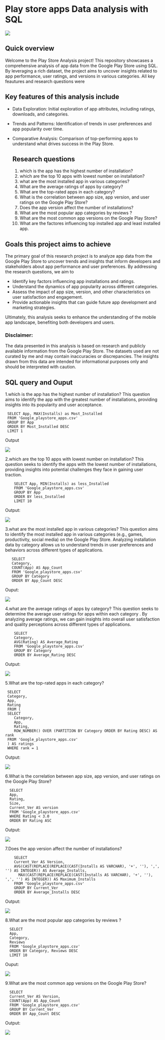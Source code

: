 # Play store apps Data analysis with SQL

![](image_intro.png)

## Quick overview
Welcome to the Play Store Analysis project! This repository showcases a comprehensive analysis of app data from the Google Play Store using SQL. By leveraging a rich dataset, the project aims to uncover insights related to app performance, user ratings, and versions in various categories. All key feautures and research questions were 



## Key features of this analysis include
- Data Exploration: Initial exploration of app attributes, including ratings, downloads, and categories.
- Trends and Patterns: Identification of trends in user preferences and app popularity over time.
- Comparative Analysis: Comparison of top-performing apps to understand what drives success in the Play Store.

  ## Research questions
  1. which is the app has the highest number of installation?
  2. which are the top 10 apps with lowest number on installation?
  3. what are the most installed app in various categories?
  4. What are the average ratings of apps by category?
  5. What are the top-rated apps in each category?
  6. What is the correlation between app size, app version, and user ratings on the Google Play Store?
  7. Does the app version affect the number of installations?
  8. What are the most popular app categories by reviews ?
  9. What are the most common app versions on the Google Play Store?
  10. What are the factores influencing top installed app and least installed app.

 ## Goals this project aims to achieve
 
 The primary goal of this research project is to analyze app data from the Google Play Store to uncover trends and insights that inform developers and stakeholders about app performance and user preferences. By addressing the research questions, we aim to
 
- Identify key factors influencing app installations and ratings.
- Understand the dynamics of app popularity across different categories.
- Assess the impact of app size, version, and other characteristics on user satisfaction and engagement.
- Provide actionable insights that can guide future app development and marketing strategies.
    
Ultimately, this analysis seeks to enhance the understanding of the mobile app landscape, benefiting both developers and users.

 ### Disclaimer: 
 The data presented in this analysis is based on research and publicly available information from the Google Play Store. The datasets used are not curated by me and may contain inaccuracies or discrepancies. The insights drawn from this data are intended for informational purposes only and should be interpreted with caution.

 ## SQL query and Ouput

 1.which is the app has the highest number of installation?
 This question aims to identify the app with the greatest number of installations, providing insights into its popularity and user acceptance.
 
     SELECT App, MAX(Installs) as Most_Installed
     FROM 'Google_playstore_apps.csv'
     GROUP BY App
     ORDER BY Most_Installed DESC
     LIMIT 1

  Output
  
  ![](result1.png)
  
2.which are the top 10 apps with lowest number on installation?
     This question seeks to identify the apps with the lowest number of installations, providing insights into potential challenges they face in gaining user traction.

        SELECT App, MIN(Installs) as less_Installed
        FROM 'Google_playstore_apps.csv'
        GROUP BY App
        ORDER BY less_Installed 
        LIMIT 10

Output:

![](result2.png)

3.what are the most installed app in various categories?
     This question aims to identify the most installed app in various categories (e.g., games, productivity, social media) on the Google Play Store. Analyzing installation data by category allows us to understand trends in user preferences and behaviors across different types of applications.

       SELECT 
       Category, 
       COUNT(App) AS App_Count
       FROM 'Google_playstore_apps.csv'
       GROUP BY Category
       ORDER BY App_Count DESC

  Ouput:

  ![](result3.png)
  
  
4.what are the average ratings of apps by category?
     This question seeks to determine the average user ratings for apps within each category . By analyzing average ratings, we can gain insights into overall user satisfaction and quality perceptions across different types of applications.
     

        SELECT 
        Category, 
        AVG(Rating) AS Average_Rating
        FROM 'Google_playstore_apps.csv'
        GROUP BY Category
        ORDER BY Average_Rating DESC

Output:

![](result4.png)


5.What are the top-rated apps in each category?

     SELECT 
     Category, 
     App, 
     Rating
     FROM (
     SELECT 
        Category, 
        App, 
        Rating, 
        ROW_NUMBER() OVER (PARTITION BY Category ORDER BY Rating DESC) AS rank
     FROM 'Google_playstore_apps.csv'
     ) AS ratings
     WHERE rank = 1

   Output:

   ![](result5.png)
   

6.What is the correlation between app size, app version, and user ratings on the Google Play Store?

      SELECT 
      App,
      Rating,
      Size,
      Current_Ver AS version
      FROM 'Google_playstore_apps.csv'
      WHERE Rating < 3.0
      ORDER BY Rating ASC

   Output:

   ![](result6.png)

7.Does the app version affect the number of installations?

        SELECT 
        Current_Ver AS Version, 
        AVG(CAST(REPLACE(REPLACE(CAST(Installs AS VARCHAR), '+', ''), ',', '') AS INTEGER)) AS Average_Installs,
	      MAX(CAST(REPLACE(REPLACE(CAST(Installs AS VARCHAR), '+', ''), ',', '') AS INTEGER)) AS Maximum_Installs
        FROM 'Google_playstore_apps.csv'
        GROUP BY Current_Ver
        ORDER BY Average_Installs DESC
        
 Output:

 ![](result7.png)

    
8.What are the most popular app categories by reviews ?

      SELECT 
      App,
      Category,
      Reviews
      FROM 'Google_playstore_apps.csv'
      ORDER BY Category, Reviews DESC
      LIMIT 10

  Ouput:

  ![](result8.png)

     
9.What are the most common app versions on the Google Play Store?

      SELECT 
      Current_Ver AS Version, 
      COUNT(App) AS App_Count
      FROM 'Google_playstore_apps.csv'
      GROUP BY Current_Ver
      ORDER BY App_Count DESC

Output:

![](result9.png)
      

  
      
